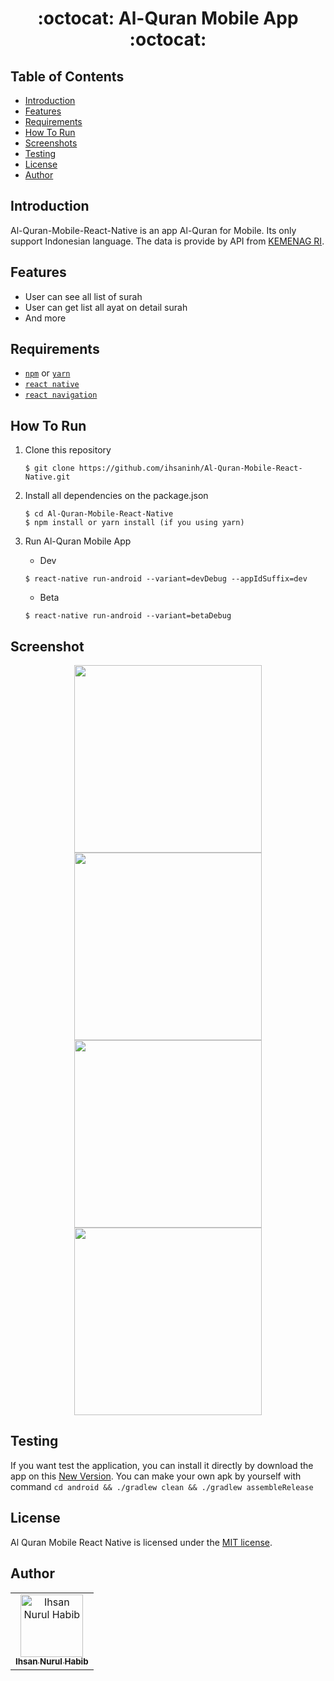 <h1 align="center">:octocat: Al-Quran Mobile App :octocat:</h1>

## Table of Contents

- [Introduction](#introduction)
- [Features](#features)
- [Requirements](#requirements)
- [How To Run](howtorun)
- [Screenshots](#screenshots)
- [Testing](#testing)
- [License](#license)
- [Author](#author)

## Introduction

Al-Quran-Mobile-React-Native is an app Al-Quran for Mobile. Its only support Indonesian language. The data is provide by API from <a href="https://quran.kemenag.go.id/">KEMENAG RI</a>.


## Features
* User can see all list of surah
* User can get list all ayat on detail surah
* And more

## Requirements
* [`npm`](https://www.npmjs.com/get-npm) or [`yarn`](https://yarnpkg.com/) 
* [`react native`](https://facebook.github.io/react-native)
* [`react navigation`](https://reactnavigation.org/)


## How To Run

1. Clone this repository
   ```
   $ git clone https://github.com/ihsaninh/Al-Quran-Mobile-React-Native.git
   ```
2. Install all dependencies on the package.json
   ```
   $ cd Al-Quran-Mobile-React-Native
   $ npm install or yarn install (if you using yarn)
   ```
3. Run Al-Quran Mobile App

   - Dev
   ```
   $ react-native run-android --variant=devDebug --appIdSuffix=dev 
   ```
   - Beta
   ```
   $ react-native run-android --variant=betaDebug 
   ```

## Screenshot
<div align="center">
    <img width="300" src="https://github.com/ihsaninh/Al-Quran-Mobile-React-Native/blob/master/ss2.jpg">
    <img width="300" src="https://github.com/ihsaninh/Al-Quran-Mobile-React-Native/blob/master/ss1.jpg">   
    <img width="300" src="https://github.com/ihsaninh/Al-Quran-Mobile-React-Native/blob/master/ss4.jpg">    
    <img width="300" src="https://github.com/ihsaninh/Al-Quran-Mobile-React-Native/blob/master/ss5.jpg">
</div>

## Testing
If you want test the application, you can install it directly by download the app on this <a href="https://drive.google.com/open?id=1opWBufyxsVw0O9RyEhdZWPT07tKqzmXb">New Version</a>. You can make your own apk by yourself with command ``` cd android && ./gradlew clean && ./gradlew assembleRelease ```

## License
Al Quran Mobile React Native is licensed under the <a href="http://opensource.org/licenses/MIT">MIT license</a>.

## Author
<center>
  <table>
    <tr>
      <td align="center">
        <a href="https://github.com/ihsaninh">
          <img width="100" src="https://avatars0.githubusercontent.com/u/24758414?s=460&v=4" alt="Ihsan Nurul Habib"><br/>
          <sub><b>Ihsan Nurul Habib</b></sub>
        </a>
      </td>
    </tr>
  </table>
</center>
